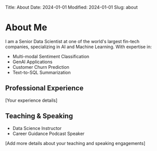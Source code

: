 Title: About
Date: 2024-01-01
Modified: 2024-01-01
Slug: about

# About Me

I am a Senior Data Scientist at one of the world's largest fin-tech companies, specializing in AI and Machine Learning. With expertise in:

- Multi-modal Sentiment Classification
- GenAI Applications
- Customer Churn Prediction
- Text-to-SQL Summarization

## Professional Experience

[Your experience details]

## Teaching & Speaking

- Data Science Instructor
- Career Guidance Podcast Speaker

[Add more details about your teaching and speaking engagements] 